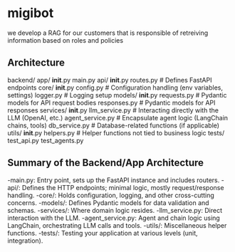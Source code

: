 # migibot

we develop a RAG for our customers that is responsible of retreiving information based on roles and policies 

## Architecture 

backend/
    app/
        __init__.py
        main.py
        api/
            __init__.py
            routes.py      # Defines FastAPI endpoints
        core/
            __init__.py
            config.py       # Configuration handling (env variables, settings)
            logger.py       # Logging setup
        models/
            __init__.py
            requests.py     # Pydantic models for API request bodies
            responses.py    # Pydantic models for API responses
        services/
            __init__.py
            llm_service.py  # Interacting directly with the LLM (OpenAI, etc.)
            agent_service.py # Encapsulate agent logic (LangChain chains, tools)
            db_service.py   # Database-related functions (if applicable)
        utils/
            __init__.py
            helpers.py      # Helper functions not tied to business logic
        tests/
            test_api.py
            test_agents.py
            
## Summary of the Backend/App Architecture

-main.py: Entry point, sets up the FastAPI instance and includes routers.
-api/: Defines the HTTP endpoints; minimal logic, mostly request/response handling.
-core/: Holds configuration, logging, and other cross-cutting concerns.
-models/: Defines Pydantic models for data validation and schemas.
-services/: Where domain logic resides.
-llm_service.py: Direct interaction with the LLM.
-agent_service.py: Agent and chain logic using LangChain, orchestrating LLM calls and tools.
-utils/: Miscellaneous helper functions.
-tests/: Testing your application at various levels (unit, integration).
